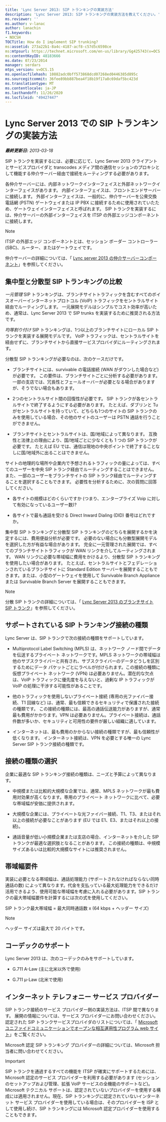 ```yaml
---
title: 'Lync Server 2013: SIP トランキングの実装方法'
description: 'Lync Server 2013: SIP トランキングの実装方法を教えてください。'
ms.reviewer: ''
ms.author: v-lanac
author: lanachin
f1.keywords:
- NOCSH
TOCTitle: How do I implement SIP trunking?
ms:assetid: 273a22b1-8a4c-4187-acf8-c57d5c6598ce
ms:mtpsurl: https://technet.microsoft.com/en-us/library/Gg425743(v=OCS.15)
ms:contentKeyID: 48183666
ms.date: 07/23/2014
manager: serdars
mtps_version: v=OCS.15
ms.openlocfilehash: 10882adc0bff573868dcd07268ed0446385d895c
ms.sourcegitcommit: 36fee89bb887bea4f18b19f17a8c69daf5bc423d
ms.translationtype: MT
ms.contentlocale: ja-JP
ms.lasthandoff: 11/26/2020
ms.locfileid: "49427447"
---
```

# <a name="how-do-i-implement-sip-trunking-in-lync-server-2013"></a>Lync Server 2013 での SIP トランキングの実装方法

<div data-xmlns="http://www.w3.org/1999/xhtml">

<div class="topic" data-xmlns="http://www.w3.org/1999/xhtml" data-msxsl="urn:schemas-microsoft-com:xslt" data-cs="https://msdn.microsoft.com/">

<div data-asp="https://msdn2.microsoft.com/asp">



</div>

<div id="mainSection">

<div id="mainBody">

<span> </span>

_**最終更新日:** 2013-03-18_

SIP トランクを実装するには、必要に応じて、Lync Server 2013 クライアントとサービスプロバイダと transcodes メディア間の通信セッションのプロキシとして機能する仲介サーバー経由で接続をルーティングする必要があります。

各仲介サーバーには、内部ネットワークインターフェイスと外部ネットワークインターフェイスがあります。 内部インターフェイスは、フロントエンドサーバーに接続します。 外部インターフェイスは、一般的に、仲介サーバーを公衆交換電話網 (PSTN) ゲートウェイまたは IP PBX に接続するために使用されていたため、ゲートウェイインターフェイスと呼ばれます。 SIP トランクを実装するには、仲介サーバーの外部インターフェイスを ITSP の外部エッジコンポーネントに接続します。

<div>


> [!NOTE]  
> ITSP の外部エッジ コンポーネントとは、セッション ボーダー コントローラー (SBC)、ルーター、またはゲートウェイです。



</div>

仲介サーバーの詳細については、「 [Lync server 2013 の仲介サーバーコンポーネント](lync-server-2013-mediation-server-component.md)」を参照してください。

<div>

## <a name="centralized-vs-distributed-sip-trunking"></a>集中型と分散型 SIP トランキングの比較

*一元管理* SIP トランキングは、ブランチサイトトラフィックを含むすべてのボイスオーバーインターネットプロトコル (VoIP) トラフィックをセントラルサイト経由でルーティングします。 一元展開モデルはシンプルでコスト効率が高いため、通常は、Lync Server 2013 で SIP trunks を実装するために推奨される方法です。

*均等割り付け* SIP トランキングは、1つ以上のブランチサイトにローカル SIP トランクを実装する展開モデルです。 VoIP トラフィックは、セントラルサイトを経由せずに、ブランチサイトから直接サービスプロバイダにルーティングされます。

分散型 SIP トランキングが必要なのは、次のケースだけです。

  - ブランチサイトには、survivable の電話接続 (WAN がダウンした場合など) が必要です。 この要件は、ブランチサイトごとに分析する必要があります。一部の支店では、冗長性とフェールオーバーが必要となる場合がありますが、そうでない場合もあります。

  - 2つのセントラルサイト間の回復性が必要です。 SIP トランクが各セントラルサイトで終了するようにする必要があります。 たとえば、ダブリンと Tuがセントラルサイトを持っていて、どちらも1つのサイトの SIP トランクのみを使用している場合、その他のサイトのユーザーは PSTN 通話を行うことができません。

  - ブランチサイトとセントラルサイトは、国/地域によって異なります。 互換性と法律上の理由により、国/地域ごとに少なくとも 1 つの SIP トランクが必要です。 たとえば EU では、通信は現地の中央ポイントで終了することなしに国/地域外に出ることはできません。

サイトの地理的な場所や企業内で予想されるトラフィックの量によっては、すべてのユーザーを中央 SIP トランク経由でルーティングすることはできません。また、一部のユーザーをブランチサイトの SIP トランク経由でルーティングすることを選択することもできます。 必要性を分析するために、次の質問に回答してください。

  - 各サイトの規模はどのくらいですか (つまり、エンタープライズ Voip に対して有効になっているユーザー数)?

  - 各サイトで最も通話を受ける Direct Inward Dialing (DID) 番号はどれですか。

集中型 SIP トランキングと分散型 SIP トランキングのどちらを展開するかを決定するには、費用便益分析が必要です。 必要のない場合にも分散型展開モデルを選択した方が有益な場合があります。 完全に一元管理された展開では、すべてのブランチサイトトラフィックが WAN リンクを介してルーティングされます。 WAN リンクに必要な帯域幅に費用をかけるより、分散型 SIP トランキングを使用したい場合があります。 たとえば、セントラルサイトとフェデレーションされているブランチサイトに Standard Edition サーバーを展開することもできます。または、小型のゲートウェイを使用して Survivable Branch Appliance または Survivable Branch Server を展開することもできます。

<div>


> [!NOTE]  
> 分散 SIP トランクの詳細については、「 <A href="lync-server-2013-branch-site-sip-trunking.md">Lync Server 2013 のブランチサイト SIP トランク</A>」を参照してください。



</div>

</div>

<div>

## <a name="supported-sip-trunking-connection-types"></a>サポートされている SIP トランキング接続の種類

Lync Server は、SIP トランクで次の接続の種類をサポートしています。

  - Multiprotocol Label Switching (MPLS) は、ネットワーク ノード間でデータを伝送するプライベート ネットワークです。MPLS ネットワークの帯域幅は他のサブスクライバーと共有され、サブスクライバーのデータどうしを区別するためにデータ パケットごとにラベルが付けられます。この接続の種類に仮想プライベート ネットワーク (VPN) は必要ありません。潜在的な欠点は、VoIP トラフィックに優先度を与えないと、過剰な IP トラフィックが VoIP の処理に干渉する可能性があることです。

  - 他のトラフィックを使用しないプライベート接続 (専用の光ファイバー接続、T1 回線など) は、通常、最も信頼できるセキュリティで保護された接続の種類です。 この接続の種類には、最高の通話伝送能力がありますが、通常最も費用がかかります。VPN は必要ありません。プライベート接続は、通話件数が多いか、セキュリティと可用性の要件が厳しい組織に適しています。

  - インターネットは、最も費用のかからない接続の種類ですが、最も信頼性が低くなります。 インターネット接続は、VPN を必要とする唯一の Lync Server SIP トランク接続の種類です。

<div>

## <a name="selecting-a-connection-type"></a>接続の種類の選択

企業に最適な SIP トランキング接続の種類は、ニーズと予算によって異なります。

  - 中規模または比較的大規模な企業では、通常、MPLS ネットワークが最も費用対効果が高くなります。専用のプライベート ネットワークに比べて、必要な帯域幅が安価に提供されます。

  - 大規模な企業には、プライベートな光ファイバー接続、T1、T3、またはそれ以上の接続が必要なことがあります (EU では E1、E3、またはそれ以上の接続)。

  - 通話音量が低い小規模企業または支店の場合、インターネットを介した SIP トランクが最適な選択肢となることがあります。 この接続の種類は、中規模サイズあるいは比較的大規模なサイトには推奨されません。

</div>

</div>

<div>

## <a name="bandwidth-requirements"></a>帯域幅要件

実装に必要となる帯域幅は、通話処理能力 (サポートされなければならない同時通話の数) によって異なります。代金を支払っている最大処理能力をできるだけ活用できるよう、使用可能な帯域幅を考慮に入れる必要があります。SIP トランクの最大帯域幅要件を計算するには次の式を使用してください。

SIP トランク最大帯域幅 = 最大同時通話数 x (64 kbps + ヘッダー サイズ)

<div>


> [!NOTE]  
> ヘッダー サイズは最大で 20 バイトです。



</div>

</div>

<div>

## <a name="codec-support"></a>コーデックのサポート

Lync Server 2013 は、次のコーデックのみをサポートしています。

  - G.711 A-Law (主に北米以外で使用)

  - G.711 μ-Law (北米で使用)

</div>

<div>

## <a name="internet-telephony-service-provider"></a>インターネット テレフォニー サービス プロバイダー

SIP トランク接続のサービス プロバイダー側の実装方法は、ITSP 間で異なります。 展開の情報については、サービス プロバイダーにお問い合わせください。 認定された SIP トランクサービスプロバイダのリストについては、「 [Microsoft ユニファイドコミュニケーションでオープンな相互運用性プログラム web サイト](https://go.microsoft.com/fwlink/?linkid=287029)」をご覧ください。

Microsoft 認定 SIP トランキング プロバイダーの詳細については、Microsoft 担当者に問い合わせてください。

<div>


> [!IMPORTANT]  
> SIP トランクを通過するすべての機能を ITSP が確実にサポートするためには、Microsoft 認定のサービス プロバイダーを利用する必要があります (セッションのセットアップおよび管理、拡張 VoIP サービスの全機能のサポートなど)。Microsoft テクニカル サポートは、認定されていないプロバイダーを使用する構成には適用されません。現在、SIP トランキングに認定されていないインターネット サービス プロバイダーを使用している場合は、そのプロバイダーを ISP として使用し続け、SIP トランキングには Microsoft 認定プロバイダーを使用することもできます。



</div>

</div>

</div>

<span> </span>

</div>

</div>

</div>

